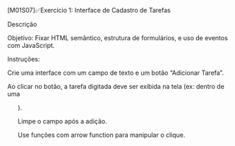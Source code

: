 [M01S07]✅Exercício 1: Interface de Cadastro de Tarefas

Descrição

Objetivo: Fixar HTML semântico, estrutura de formulários, e uso de eventos com JavaScript.

Instruções:

Crie uma interface com um campo de texto e um botão “Adicionar Tarefa”.

Ao clicar no botão, a tarefa digitada deve ser exibida na tela (ex: dentro de uma <ul>).

Limpe o campo após a adição.

Use funções com arrow function para manipular o clique.
